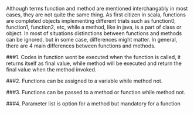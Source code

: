 Although terms function and method are mentioned interchangably in most cases, they are not quite the same thing. As first citizen in scala, functions are completed objects implementing different triats such as function0, function1, function2, etc, while a method, like in java, is a part of class or object. In most of situations distinctions between functions and methods can be ignored, but in some case, differences might matter. In general, there are 4 main differences between functions and methods.

###1. Codes in function wont be executed when the function is called, it returns itself as final value, while method will be executed and return the final value when the method invoked.

###2. Functions can be assigned to a variable while method not.

###3. Functions can be passed to a method or function while method not.

###4. Parameter list is option for a method but mandatory for a function 
